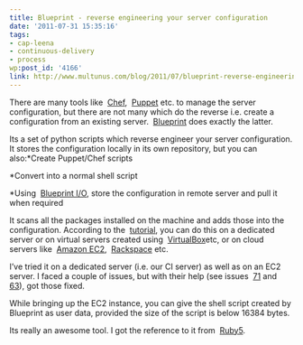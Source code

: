 ```yaml
---
title: Blueprint - reverse engineering your server configuration
date: '2011-07-31 15:35:16'
tags:
- cap-leena
- continuous-delivery
- process
wp:post_id: '4166'
link: http://www.multunus.com/blog/2011/07/blueprint-reverse-engineering-your-server-configuration/
---
```


There are many tools like 
[Chef](http://wiki.opscode.com/display/chef/Home), 
[Puppet](http://projects.puppetlabs.com/projects/puppet) etc. to manage the server configuration, but there are not many which do the reverse i.e. create a configuration from an existing server. 
[Blueprint](https://github.com/devstructure/blueprint) does exactly the latter.

Its a set of python scripts which reverse engineer your server configuration. It stores the configuration locally in its own repository, but you can also:*Create Puppet/Chef scripts

    
*Convert into a normal shell script

    
*Using 
[Blueprint I/O](https://github.com/devstructure/blueprint-io), store the configuration in remote server and pull it when required

It scans all the packages installed on the machine and adds those into the configuration. According to the 
[tutorial](https://devstructure.com/docs/tutorial.html), you can do this on a dedicated server or on virtual servers created using 
[VirtualBox](http://www.virtualbox.org/)etc, or on cloud servers like 
[Amazon EC2](http://aws.amazon.com/ec2), 
[Rackspace](http://www.rackspacecloud.com/cloud_hosting_products/servers) etc.

I’ve tried it on a dedicated server (i.e. our CI server) as well as on an EC2 server. I faced a couple of issues, but with their help (see issues 
[71](https://github.com/devstructure/blueprint/issues/71) and 
[63](https://github.com/devstructure/blueprint/issues/63)), got those fixed.

While bringing up the EC2 instance, you can give the shell script created by Blueprint as user data, provided the size of the script is below 16384 bytes.

Its really an awesome tool. I got the reference to it from 
[Ruby5](http://ruby5.envylabs.com/episodes/189-episode-186-june-24-2011/stories/1668-blueprint).
